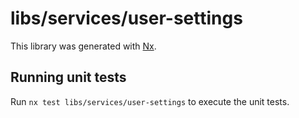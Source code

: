 # libs/services/user-settings

This library was generated with [Nx](https://nx.dev).

## Running unit tests

Run `nx test libs/services/user-settings` to execute the unit tests.
